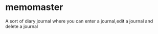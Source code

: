 # memomaster
A sort of diary journal where you can enter a journal,edit a journal and delete a journal
